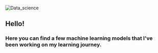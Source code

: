 ![Data_science](https://user-images.githubusercontent.com/42385621/125833412-de3d77bd-1abc-4c97-b31b-258696bed452.png)


## Hello! 


### Here you can find a few machine learning models that I've been working on my learning journey.


